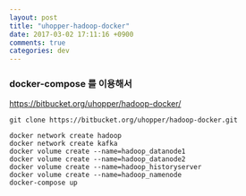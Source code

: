 ```yaml
---
layout: post
title: "uhopper-hadoop-docker"
date: 2017-03-02 17:11:16 +0900
comments: true
categories: dev
---
```




### docker-compose 를 이용해서 ###

https://bitbucket.org/uhopper/hadoop-docker/


```
git clone https://bitbucket.org/uhopper/hadoop-docker.git 

docker network create hadoop
docker network create kafka
docker volume create --name=hadoop_datanode1
docker volume create --name=hadoop_datanode2
docker volume create --name=hadoop_historyserver
docker volume create --name=hadoop_namenode
docker-compose up

```



